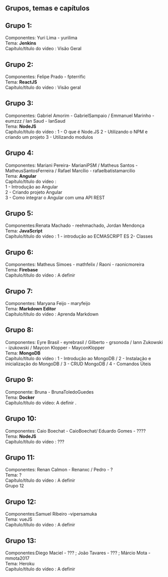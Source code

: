Grupos, temas e capítulos
--------------------------
Grupo 1:   
---------  
Componentes: Yuri Lima - yurilima    
Tema: **Jenkins**  
Capítulo/título do vídeo : Visão Geral  

Grupo 2:   
---------  
Componentes: Felipe Prado - fpterrific  
Tema: **ReactJS**  
Capítulo/título do vídeo : Visão geral  

Grupo 3:   
---------  
Componentes: Gabriel Amorim - GabrielSampaio / Emmanuel Marinho - eumzzz / Ian Saud - IanSaud  
Tema: **NodeJS**  
Capítulo/título do vídeo :
1 - O que é Node.JS
2 - Utilizando o NPM e criando um projeto
3 - Utilizando modulos


Grupo 4:   
---------  
Componentes: Mariani Pereira- MarianiPSM / Matheus Santos - MatheusSantosFerreira / Rafael Marcílio - rafaelbatistamarcilio  
Tema: **Angular**  
Capítulo/título do vídeo :   
1 - Introdução ao Angular  
2 - Criando projeto Angular  
3 - Como integrar o Angular com uma API REST   

Grupo 5:   
---------  
Componentes:Renata Machado - reehmachado, Jordan Mendonça  
Tema: **JavaScript**  
Capítulo/título do vídeo : 
1 - introdução ao ECMASCRIPT ES 
2- Classes

Grupo 6:
---------  
Componentes: Matheus Simoes - mathfelix / Raoni - raonicmoreira  
Tema: **Firebase**  
Capítulo/título do vídeo : A definir  

Grupo 7:   
---------  
Componentes: Maryana Feijo - maryfeijo    
Tema: **Markdown Editor**  
Capítulo/título do vídeo : Aprenda Markdown

Grupo 8:   
---------  
Componentes: Eyre Brasil - eyrebrasil / Gilberto - grsonoda / Iann Zukowski - izukowski / Maycon Klopper - MayconKlopper    
Tema: **MongoDB**  
Capítulo/título do vídeo : 1 - Introdução ao MongoDB / 2 - Instalação e inicialização do MongoDB / 3 - CRUD MongoDB / 4 - Comandos Úteis

Grupo 9:
--------
Componente: Bruna - BrunaToledoGuedes  
Tema: **Docker**  
Capítulo/título do vídeo: A definir .  

Grupo 10:   
---------  
Componentes: Caio Boechat - CaioBoechat/ Eduardo Gomes - ????  
Tema: **NodeJS**  
Capítulo/título do vídeo : ???  

Grupo 11:  
--------  
Componentes: Renan Calmon - Renanxc / Pedro - ?  
Tema: ?  
Capítulo/título do vídeo : A definir  
Grupo 12

Grupo 12:  
--------  
Componentes:Samuel Ribeiro -vipersamuka    
Tema: vueJS    
Capítulo/título do vídeo : A definir

Grupo 13:  
--------  
Componentes:Diego Maciel - ??? ; João Tavares - ??? ; Márcio Mota - mmota2017      
Tema: Heroku     
Capítulo/título do vídeo : A definir
